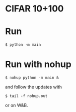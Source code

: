 # CIFAR 10+100

# Run
```
$ python -m main
```



# Run with nohup
```
$ nohup python -m main &
```

and follow the updates with

```
$ tail -f nohup.out
```

or on W&B.